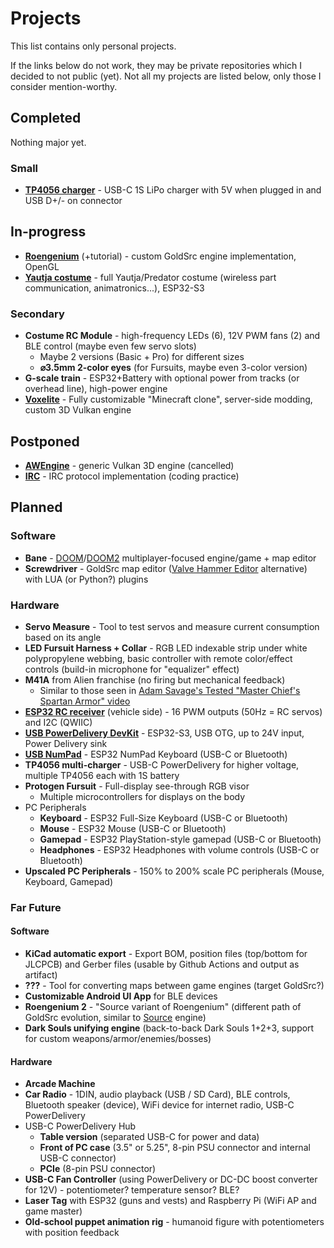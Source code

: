 # Projects

This list contains only personal projects.

If the links below do not work, they may be private repositories which I decided to not public (yet).
Not all my projects are listed below, only those I consider mention-worthy.

## Completed

Nothing major yet.

### Small

- [**TP4056 charger**](https://github.com/AbitTheGray/TP4056_Charger) - USB-C 1S LiPo charger with 5V when plugged in and USB D+/- on connector

## In-progress

- [**Roengenium**](https://github.com/AbitTheGray/Roentgenium) (+tutorial) - custom GoldSrc engine implementation, OpenGL
- [**Yautja costume**](https://github.com/AbitTheGray/Yautja) - full Yautja/Predator costume (wireless part communication, animatronics...), ESP32-S3

### Secondary

- **Costume RC Module** - high-frequency LEDs (6), 12V PWM fans (2) and BLE control (maybe even few servo slots)
  - Maybe 2 versions (Basic + Pro) for different sizes
  - **⌀3.5mm 2-color eyes** (for Fursuits, maybe even 3-color version)
- **G-scale train** - ESP32+Battery with optional power from tracks (or overhead line), high-power engine
- [**Voxelite**](https://github.com/voxelite) - Fully customizable "Minecraft clone", server-side modding, custom 3D Vulkan engine

## Postponed

- [**AWEngine**](https://github.com/graymadness/AWEngine) - generic Vulkan 3D engine (cancelled)
- [**IRC**](https://github.com/AbitTheGray/IRC) - IRC protocol implementation (coding practice)

## Planned

### Software

- **Bane** - [DOOM](https://store.steampowered.com/app/2280/DOOM_1993/)/[DOOM2](https://store.steampowered.com/app/2300/DOOM_II/) multiplayer-focused engine/game + map editor
- **Screwdriver** - GoldSrc map editor ([Valve Hammer Editor](https://developer.valvesoftware.com/wiki/Valve_Hammer_Editor) alternative) with LUA (or Python?) plugins

### Hardware

- **Servo Measure** - Tool to test servos and measure current consumption based on its angle
- **LED Fursuit Harness + Collar** - RGB LED indexable strip under white polypropylene webbing, basic controller with remote color/effect controls (build-in microphone for "equalizer" effect)
- **M41A** from Alien franchise (no firing but mechanical feedback)
  - Similar to those seen in [Adam Savage's Tested "Master Chief's Spartan Armor" video](https://www.youtube.com/watch?v=BJVUSldj2SQ)
- [**ESP32 RC receiver**](https://github.com/AbitTheGray/RC_Receiver) (vehicle side) - 16 PWM outputs (50Hz = RC servos) and I2C (QWIIC)
- [**USB PowerDelivery DevKit**](https://github.com/AbitTheGray/USB_PD_DevKit) - ESP32-S3, USB OTG, up to 24V input, Power Delivery sink
- [**USB NumPad**](https://github.com/AbitTheGray/USB_NumPad) - ESP32 NumPad Keyboard (USB-C or Bluetooth)
- **TP4056 multi-charger** - USB-C PowerDelivery for higher voltage, multiple TP4056 each with 1S battery
- **Protogen Fursuit** - Full-display see-through RGB visor
  - Multiple microcontrollers for displays on the body
- PC Peripherals
  - **Keyboard** - ESP32 Full-Size Keyboard (USB-C or Bluetooth)
  - **Mouse** - ESP32 Mouse (USB-C or Bluetooth)
  - **Gamepad** - ESP32 PlayStation-style gamepad (USB-C or Bluetooth)
  - **Headphones** - ESP32 Headphones with volume controls (USB-C or Bluetooth)
- **Upscaled PC Peripherals** - 150% to 200% scale PC peripherals (Mouse, Keyboard, Gamepad)

### Far Future

#### Software

- **KiCad automatic export** - Export BOM, position files (top/bottom for JLCPCB) and Gerber files (usable by Github Actions and output as artifact)
- **???** - Tool for converting maps between game engines (target GoldSrc?)
- **Customizable Android UI App** for BLE devices
- **Roengenium 2** - "Source variant of Roengenium" (different path of GoldSrc evolution, similar to [Source](https://developer.valvesoftware.com/wiki/Source) engine)
- **Dark Souls unifying engine** (back-to-back Dark Souls 1+2+3, support for custom weapons/armor/enemies/bosses)

#### Hardware

- **Arcade Machine**
- **Car Radio** - 1DIN, audio playback (USB / SD Card), BLE controls, Bluetooth speaker (device), WiFi device for internet radio, USB-C PowerDelivery
- USB-C PowerDelivery Hub
  - **Table version** (separated USB-C for power and data)
  - **Front of PC case** (3.5" or 5.25", 8-pin PSU connector and internal USB-C connector)
  - **PCIe** (8-pin PSU connector)
- **USB-C Fan Controller** (using PowerDelivery or DC-DC boost converter for 12V) - potentiometer? temperature sensor? BLE?
- **Laser Tag** with ESP32 (guns and vests) and Raspberry Pi (WiFi AP and game master)
- **Old-school puppet animation rig** - humanoid figure with potentiometers with position feedback
